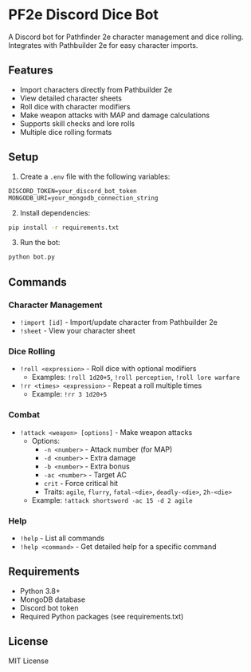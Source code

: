 # PF2e Discord Dice Bot

A Discord bot for Pathfinder 2e character management and dice rolling. Integrates with Pathbuilder 2e for easy character imports.

## Features

- Import characters directly from Pathbuilder 2e
- View detailed character sheets
- Roll dice with character modifiers
- Make weapon attacks with MAP and damage calculations
- Supports skill checks and lore rolls
- Multiple dice rolling formats

## Setup

1. Create a `.env` file with the following variables:
```
DISCORD_TOKEN=your_discord_bot_token
MONGODB_URI=your_mongodb_connection_string
```

2. Install dependencies:
```bash
pip install -r requirements.txt
```

3. Run the bot:
```bash
python bot.py
```

## Commands

### Character Management
- `!import [id]` - Import/update character from Pathbuilder 2e
- `!sheet` - View your character sheet

### Dice Rolling
- `!roll <expression>` - Roll dice with optional modifiers
  - Examples: `!roll 1d20+5`, `!roll perception`, `!roll lore warfare`
- `!rr <times> <expression>` - Repeat a roll multiple times
  - Example: `!rr 3 1d20+5`

### Combat
- `!attack <weapon> [options]` - Make weapon attacks
  - Options:
    - `-n <number>` - Attack number (for MAP)
    - `-d <number>` - Extra damage
    - `-b <number>` - Extra bonus
    - `-ac <number>` - Target AC
    - `crit` - Force critical hit
    - Traits: `agile`, `flurry`, `fatal-<die>`, `deadly-<die>`, `2h-<die>`
  - Example: `!attack shortsword -ac 15 -d 2 agile`

### Help
- `!help` - List all commands
- `!help <command>` - Get detailed help for a specific command

## Requirements

- Python 3.8+
- MongoDB database
- Discord bot token
- Required Python packages (see requirements.txt)

## License

MIT License
